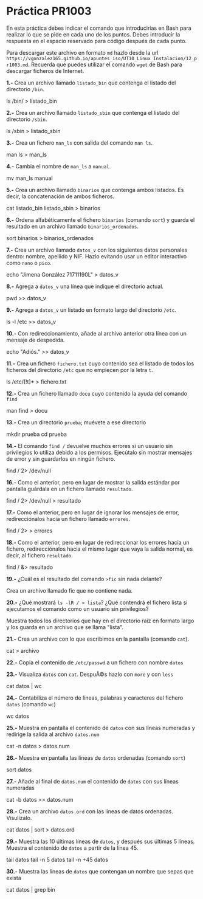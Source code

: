 # Práctica PR1003

En esta práctica debes indicar el comando que introducirías en Bash para realizar lo que se pide en cada uno de los puntos. Debes introducir la respuesta en el espacio reservado para código después de cada punto.

Para descargar este archivo en formato `md` hazlo desde la url `https://vgonzalez165.github.io/apuntes_iso/UT10_Linux_Instalacion/12_pr1003.md`. Recuerda que puedes utilizar el comando `wget` de Bash para descargar ficheros de Internet.


**1.-** Crea un archivo llamado `listado_bin` que contenga el listado del directorio `/bin`.

ls /bin/ > listado_bin

**2.-** Crea un archivo llamado `listado_sbin` que contenga el listado del directorio `/sbin`.

ls /sbin > listado_sbin

**3.-** Crea un fichero `man_ls` con salida del comando `man ls`.

man ls > man_ls

**4.-** Cambia el nombre de `man_ls` a `manual`.

mv man_ls manual

**5.-** Crea un archivo llamado `binarios` que contenga ambos listados. Es decir, la concatenación de ambos ficheros.

cat listado_bin listado_sbin > binarios

**6.-** Ordena alfabéticamente el fichero `binarios` (comando `sort`) y guarda el resultado en un archivo llamado `binarios_ordenados`.

sort binarios > binarios_ordenados

**7.-** Crea un archivo llamado `datos_v` con los siguientes datos personales dentro: nombre, apellido y NIF. Hazlo evitando usar un editor interactivo como `nano` o `pico`.

echo "Jimena González 71711190L" > datos_v 

**8.-** Agrega a `datos_v` una lí­nea que indique el directorio actual.

pwd >> datos_v

**9.-** Agrega a `datos_v` un listado en formato largo del directorio `/etc`.

ls -l /etc >> datos_v

**10.-** Con redireccionamiento, añade al archivo anterior otra línea con un mensaje de despedida.

echo "Adiós." >> datos_v

**11.-** Crea un fichero `fichero.txt` cuyo contenido sea el listado de todos los ficheros del directorio `/etc` que no empiecen por la letra `t`.

ls /etc/[!t]* > fichero.txt

**12.-** Crea un fichero llamado `docu` cuyo contenido la ayuda del comando `find`

man find > docu

**13.-** Crea un directorio `prueba`; muévete a ese directorio

mkdir prueba
cd prueba

**14.-** El comando `find /` devuelve muchos errores si un usuario sin privilegios lo utiliza debido a los permisos. Ejecútalo sin mostrar mensajes de error y sin guardarlos en ningún fichero.

find / 2> /dev/null

**16.-** Como el anterior, pero en lugar de mostrar la salida estándar por pantalla guárdala en un fichero llamado `resultado`.

find / 2> /dev/null > resultado

**17.-** Como el anterior, pero en lugar de ignorar los mensajes de error, redirecciónalos hacia un fichero llamado `errores`.

find / 2> > errores

**18.-** Como el anterior, pero en lugar de redireccionar los errores hacia un fichero, redirecciónalos hacia el mismo lugar que vaya la salida normal, es decir, al fichero `resultado`.

find / &> resultado

**19.-** ¿Cuál es el resultado del comando `>fic` sin nada delante?

Crea un archivo llamado fic que no contiene nada.

**20.-** ¿Qué mostrará `ls -lR / > lista`? ¿Qué contendrá el fichero lista si ejecutamos el comando como un usuario sin privilegios?

Muestra todos los directorios que hay en el directorio raíz en formato largo y los guarda en un archivo que se llama "lista".

**21.-** Crea un archivo con lo que escribimos en la pantalla (comando `cat`).

cat > archivo


**22.-** Copia el contenido de `/etc/passwd` a un fichero con nombre `datos`



**23.-** Visualiza `datos` con `cat`. DespuÃ©s hazlo con `more` y con `less`

cat datos | wc

**24.-** Contabiliza el número de líneas, palabras y caracteres del fichero `datos` (comando `wc`)

wc datos

**25.-** Muestra en pantalla el contenido de `datos` con sus lí­neas numeradas y redirige la salida al archivo `datos.num`

cat -n datos > datos.num

**26.-** Muestra en pantalla las líneas de `datos` ordenadas (comando `sort`)

sort datos

**27.-** Añade al final de `datos.num` el contenido de `datos` con sus líneas numeradas

cat -b datos >> datos.num

**28.-** Crea un archivo `datos.ord` con las líneas de datos ordenadas. Visulízalo.

cat datos | sort > datos.ord

**29.-** Muestra las 10 últimas líneas de `datos`, y después sus últimas 5 líneas. Muestra el contenido de `datos` a partir de la lí­nea 45.

tail datos
tail -n 5 datos
tail -n +45 datos

**30.-** Muestra las líneas de `datos` que contengan un nombre que sepas que exista

cat datos | grep bin